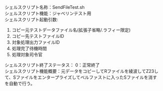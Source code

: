 シェルスクリプト名称：SendFileTest.sh  
シェルスクリプト機能：ジャベリンテスト用  
シェルスクリプト起動引数:   
1. コピー元テストデータファイル名(拡張子省略/.ラフィー限定)  
2. コピー先テストファイルID  
3. 対象処理出力ファイルID  
4. 処理完了待機時間  
5. 処理対象司令官  

シェルスクリプト終了ステータス：  0：正常終了  
シェルスクリプト機能概要：元データをコピーしてRファイルを綾波してZ23して、Sファイルをエンタープライズしてベルファストに入ったSファイルを消すを自動で行う。  
